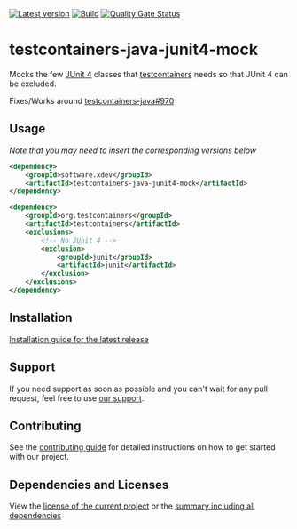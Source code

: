 [![Latest version](https://img.shields.io/maven-central/v/software.xdev/testcontainers-java-junit4-mock?logo=apache%20maven)](https://mvnrepository.com/artifact/software.xdev/testcontainers-java-junit4-mock)
[![Build](https://img.shields.io/github/actions/workflow/status/xdev-software/testcontainers-java-junit4-mock/checkBuild.yml?branch=develop)](https://github.com/xdev-software/testcontainers-java-junit4-mock/actions/workflows/checkBuild.yml?query=branch%3Adevelop)
[![Quality Gate Status](https://sonarcloud.io/api/project_badges/measure?project=xdev-software_testcontainers-java-junit4-mock&metric=alert_status)](https://sonarcloud.io/dashboard?id=xdev-software_testcontainers-java-junit4-mock)

# testcontainers-java-junit4-mock

Mocks the few [JUnit 4](https://github.com/junit-team/junit4) classes that [testcontainers](https://github.com/testcontainers/testcontainers-java) needs so that JUnit 4 can be excluded.

Fixes/Works around [testcontainers-java#970](https://github.com/testcontainers/testcontainers-java/issues/970)

## Usage

_Note that you may need to insert the corresponding versions below_

```xml
<dependency>
    <groupId>software.xdev</groupId>
    <artifactId>testcontainers-java-junit4-mock</artifactId>
</dependency>

<dependency>
    <groupId>org.testcontainers</groupId>
    <artifactId>testcontainers</artifactId>
    <exclusions>
        <!-- No JUnit 4 -->
        <exclusion>
            <groupId>junit</groupId>
            <artifactId>junit</artifactId>
        </exclusion>
    </exclusions>
</dependency>
```

## Installation
[Installation guide for the latest release](https://github.com/xdev-software/testcontainers-java-junit4-mock/releases/latest#Installation)

## Support
If you need support as soon as possible and you can't wait for any pull request, feel free to use [our support](https://xdev.software/en/services/support).

## Contributing
See the [contributing guide](./CONTRIBUTING.md) for detailed instructions on how to get started with our project.

## Dependencies and Licenses
View the [license of the current project](LICENSE) or the [summary including all dependencies](https://xdev-software.github.io/testcontainers-java-junit4-mock/dependencies)
